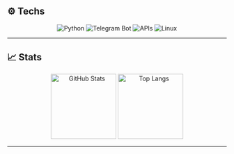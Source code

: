 
## ⚙️ Techs

<div align="center">
  <img src="https://img.shields.io/badge/Python-3776AB?style=for-the-badge&logo=python&logoColor=white" alt="Python">
  <img src="https://img.shields.io/badge/Telegram%20Bot-26A5E4?style=for-the-badge&logo=telegram&logoColor=white" alt="Telegram Bot">
  <img src="https://img.shields.io/badge/API-005571?style=for-the-badge&logo=api&logoColor=white" alt="APIs">
  <img src="https://img.shields.io/badge/Linux-FCC624?style=for-the-badge&logo=linux&logoColor=black" alt="Linux">
</div>

---

## 📈 Stats

<div align="center">
  <img height="150" src="https://github-readme-stats.vercel.app/api?username=seu-username&show_icons=true&theme=radical" alt="GitHub Stats">
  <img height="150" src="https://github-readme-stats.vercel.app/api/top-langs/?username=seu-username&layout=compact&theme=radical" alt="Top Langs">
</div>

---
